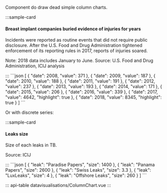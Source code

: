 Component do draw dead simple column charts.

:::sample-card
<div class="m-4">
  <h4>Breast implant companies buried evidence of injuries for years</h4>
  <p class="text-muted">
    Incidents were reported as routine events that did not require public disclosure. After the U.S. Food and Drug Administration tightened enforcement of its reporting rules in 2017, reports of injuries soared.
  </p>
  <column-chart :data="dataUrl" class="my-4"></column-chart>
  <p class="text-muted small">
    Note: 2018 data includes January to June. Source: U.S. Food and Drug Administration, ICIJ analysis
  </p>
</div>
:::

<collapsible-block label="Show the data structure">
```json
[
  {
    "date": 2008,
    "value": 371
  },
  {
    "date": 2009,
    "value": 187
  },
  {
    "date": 2010,
    "value": 188
  },
  {
    "date": 2011,
    "value": 191
  },
  {
    "date": 2012,
    "value": 237
  },
  {
    "date": 2013,
    "value": 193
  },
  {
    "date": 2014,
    "value": 171
  },
  {
    "date": 2015,
    "value": 206
  },
  {
    "date": 2016,
    "value": 339
  },
  {
    "date": 2017,
    "value": 4642,
    "highlight": true
  },
  {
    "date": 2018,
    "value": 8345,
    "highlight": true
  }
]
```
</collapsible-block>

Or with discrete series:

:::sample-card
<div class="m-4">
  <h4>Leaks size</h4>
  <p class="text-muted">
    Size of each leaks in TB.
  </p>
  <column-chart :data="discreteData" series-name="size" timeseries-key="leak" :y-axis-tick-format="humanReadableGb" :y-axis-ticks="3" class="my-4"></column-chart>
  <p class="text-muted small">
    Source: ICIJ
  </p>
</div>
:::


<collapsible-block label="Show the data structure">
```json
[
  { "leak": "Paradise Papers", "size": 1400 },
  { "leak": "Panama Papers", "size": 2600 },
  { "leak": "Swiss Leaks", "size": 3.3 },
  { "leak": "LuxLeaks", "size": 4 },
  { "leak": "Offshore Leaks", "size": 260 }
]
```
</collapsible-block>

::: api-table datavisualisations/ColumnChart.vue :::

<script>
  export default {
    data () {
      return {
        dataUrl: "https://gist.githubusercontent.com/pirhoo/259a1a5159db4a665d0c043fac71beef/raw/e74087b06cd12be2b2d3a8ca995730e38719cd4b/colums-incidents.json",
        discreteData: [
          { leak: 'Paradise Papers', size: 1.4 * 1e3 },
          { leak: 'Panama Papers', size: 2.6 * 1e3 },
          { leak: 'Swiss Leaks', size: 3.3 },
          { leak: 'LuxLeaks', size: 4 },
          { leak: 'Offshore Leaks', size: 260 }
        ]
      }
    },
    methods: {
      humanReadableGb (size) {
        if (size >= 1e3) {
          return `${size/1e3}TB`          
        } else {          
          return `${size}GB`
        }
      }
    }
  }
</script>

